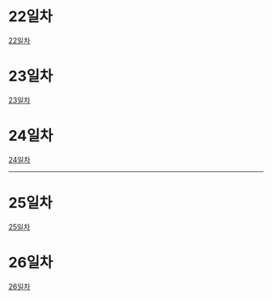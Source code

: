 # 22일차
[22일차](https://www.notion.so/bluecandle/AIFFEL_22-2020-08-24-f5f44e407c7d4272b0282541a502e193)

# 23일차
[23일차](https://www.notion.so/bluecandle/AIFFEL_23-2020-08-25-9667adb0edb549d89e32ac661075d816)

# 24일차
[24일차](https://www.notion.so/bluecandle/AIFFEL_24-2020-08-26-51c211eed4e6429cac8b15f9f5464d74)

------

# 25일차
[25일차]()

# 26일차
[26일차]()